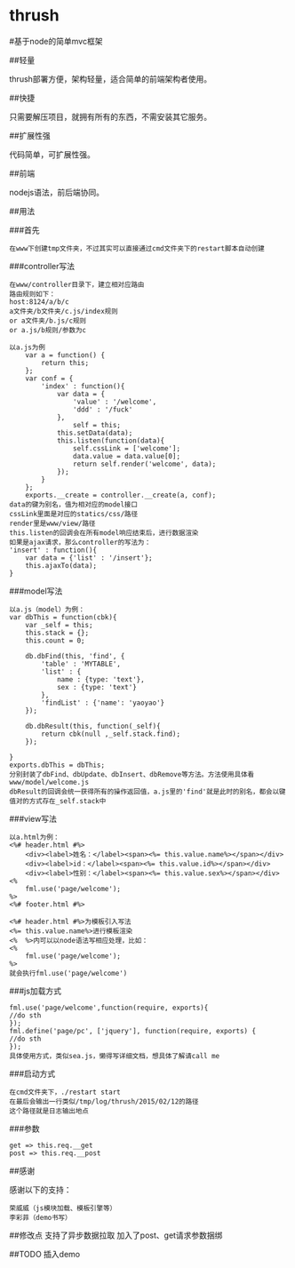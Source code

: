 thrush
======

#基于node的简单mvc框架

##轻量

thrush部署方便，架构轻量，适合简单的前端架构者使用。

##快捷

只需要解压项目，就拥有所有的东西，不需安装其它服务。

##扩展性强

代码简单，可扩展性强。

##前端

nodejs语法，前后端协同。

##用法

###首先

	在www下创建tmp文件夹，不过其实可以直接通过cmd文件夹下的restart脚本自动创建

###controller写法

	在www/controller目录下，建立相对应路由
	路由规则如下：
	host:8124/a/b/c
	a文件夹/b文件夹/c.js/index规则
	or a文件夹/b.js/c规则
	or a.js/b规则/参数为c

	以a.js为例
		var a = function() {
			return this;
		};
		var conf = {
			'index' : function(){
				var data = {
					'value' : '/welcome',
					'ddd' : '/fuck'
				},
					self = this;
				this.setData(data);
				this.listen(function(data){
					self.cssLink = ['welcome'];
					data.value = data.value[0];
					return self.render('welcome', data);
				});
			}
		};
		exports.__create = controller.__create(a, conf);
	data的键为别名，值为相对应的model接口
	cssLink里面是对应的statics/css/路径
	render里是www/view/路径
	this.listen的回调会在所有model响应结束后，进行数据渲染
	如果是ajax请求，那么controller的写法为：
	'insert' : function(){
		var data = {'list' : '/insert'};
		this.ajaxTo(data);
	}	

###model写法

	以a.js（model）为例：
	var dbThis = function(cbk){
		var _self = this;
		this.stack = {};
		this.count = 0;

		db.dbFind(this, 'find', {
			'table' : 'MYTABLE',
			'list' : {
		        name : {type: 'text'},
		        sex : {type: 'text'}
		    },
			'findList' : {'name': 'yaoyao'}
		});
		
		db.dbResult(this, function(_self){
			return cbk(null ,_self.stack.find);
		});

	}
	exports.dbThis = dbThis;
	分别封装了dbFind、dbUpdate、dbInsert、dbRemove等方法。方法使用具体看www/model/welcome.js
	dbResult的回调会统一获得所有的操作返回值，a.js里的'find'就是此时的别名，都会以键值对的方式存在_self.stack中

###view写法
	
	以a.html为例：
	<%# header.html #%>
		<div><label>姓名：</label><span><%= this.value.name%></span></div>
		<div><label>id：</label><span><%= this.value.id%></span></div>
		<div><label>性别：</label><span><%= this.value.sex%></span></div>
	<%
		fml.use('page/welcome');
	%>
	<%# footer.html #%>
		
	<%# header.html #%>为模板引入写法
	<%= this.value.name%>进行模板渲染
	<%  %>内可以以node语法写相应处理，比如：
	<%
		fml.use('page/welcome');
	%>
	就会执行fml.use('page/welcome')
	
###js加载方式
	
	fml.use('page/welcome',function(require, exports){
	//do sth
	});
	fml.define('page/pc', ['jquery'], function(require, exports) {
	//do sth
	});
	具体使用方式，类似sea.js，懒得写详细文档，想具体了解请call me
	
###启动方式
	
	在cmd文件夹下，./restart start
	在最后会输出一行类似/tmp/log/thrush/2015/02/12的路径
	这个路径就是日志输出地点
	
###参数

	get => this.req.__get
	post => this.req.__post

##感谢

感谢以下的支持：

	荣威威（js模块加载、模板引擎等）
	李彩菲（demo书写）

##修改点
	支持了异步数据拉取
	加入了post、get请求参数捆绑

##TODO
	插入demo